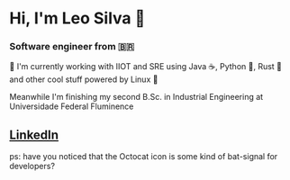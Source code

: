 # Hi, I'm Leo Silva :ghost:
### Software engineer from :brazil:

🔭 I'm currently working with IIOT and SRE using Java :coffee:, Python :snake:, Rust :crab: and other cool stuff powered by Linux :penguin:

Meanwhile I'm finishing my second B.Sc. in Industrial Engineering at Universidade Federal Fluminence

[LinkedIn](https://www.linkedin.com/in/leomar-santana-da-silva-5b877982/)
---
ps: have you noticed that the Octocat icon is some kind of bat-signal for developers?
